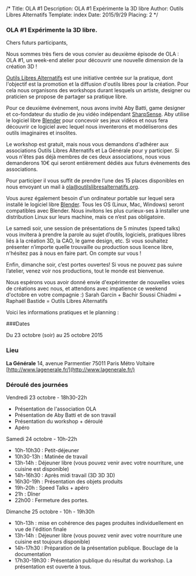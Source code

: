 /*
Title: OLA #1
Description: OLA #1 Expérimente la 3D libre
Author: Outils Libres Alternatifs
Template: index
Date: 2015/9/29
Placing: 2
*/


### OLA #1 Expérimente la 3D libre.

Chers futurs participants,

Nous sommes très fiers de vous convier au deuxième épisode de OLA : OLA #1, un week-end atelier pour découvrir une nouvelle dimension de la création 3D !

[Outils Libres Alternatifs](http://outilslibresalternatifs.org/) est une initiative centrée sur la pratique, dont l'objectif est la promotion et la diffusion d'outils libres pour la création. Pour cela nous organisons des workshops durant lesquels un artiste, designer ou praticien se propose de partager sa pratique libre.

Pour ce deuxième événement, nous avons invité Aby Batti, game designer et co-fondateur du studio de jeu vidéo indépendant [SharpSense](http://www.sharpsense.fr/). Aby utilise le logiciel libre [Blender](http://www.blender.org/) pour concevoir ses jeux vidéos et nous fera découvrir ce logiciel avec lequel nous inventerons et modéliserons des outils imaginaires et insolites.

Le workshop est gratuit, mais nous vous demandons d'adhérer aux associations Outils Libres Alternatifs et La Générale pour y participer. Si vous n'êtes pas déjà membres de ces deux associations, nous vous demanderons 10€ qui seront entièrement dédiés aux futurs évènements des associations.

Pour participer il vous suffit de prendre l’une des 15 places disponibles en nous envoyant un mail à [ola@outilslibresalternatifs.org](mailto:ola@outilslibresalternatifs.org).

Vous aurez également besoin d'un ordinateur portable sur lequel sera installé le logiciel libre [Blender](http://www.blender.org/). Tous les OS (Linux, Mac, Windows) seront compatibles avec Blender. Nous invitons les plus curieux-ses à installer une distribution Linux sur leurs machine, mais ce n’est pas obligatoire.

Le samedi soir, une session de présentations de 5 minutes (speed talks) vous invitera à prendre la parole au sujet d’outils, logiciels, pratiques libres liés à la création 3D, la CAO, le game design, etc. Si vous souhaitez présenter n’importe quelle trouvaille ou production sous licence libre, n'hésitez pas à nous en faire part. On compte sur vous !

Enfin, dimanche soir, c’est portes ouvertes! Si vous ne pouvez pas suivre l’atelier, venez voir nos productions, tout le monde est bienvenue.

Nous espérons vous avoir donné envie d'expérimenter de nouvelles voies de créations avec nous, et attendons avec impatience ce weekend d'octobre en votre compagnie :)
Sarah Garcin + Bachir Soussi Chiadmi + Raphaël Bastide =
Outils Libres Alternatifs

Voici les informations pratiques et le planning :

###Dates

Du 23 octobre (soir) au 25 octobre 2015

### Lieu

**La Générale**
14, avenue Parmentier 75011 Paris
Métro Voltaire
[http://www.lagenerale.fr/](http://www.lagenerale.fr/)

### Déroulé des journées

Vendredi 23 octobre - 18h30-22h

- Présentation de l'association OLA
- Présentation de Aby Batti et de son travail
- Présentation du workshop + déroulé
- Apéro

Samedi 24 octobre - 10h-22h

- 10h-10h30 : Petit-déjeuner
- 10h30-13h : Matinée de travail
- 13h-14h : Déjeuner libre (vous pouvez venir avec votre nourriture, une cuisine est disponible)
- 14h-16h30 : Après midi travail (3D 3D 3D)
- 16h30-19h : Présentation des objets produits
- 19h-20h : Speed Talks + apéro
- 21h : Dîner
- 22h00 : Fermeture des portes.

Dimanche 25 octobre - 10h - 19h30h

- 10h-13h : mise en cohérence des pages produites individuellement en vue de l'édition finale
- 13h-14h : Déjeuner libre (vous pouvez venir avec votre nourriture une cuisine est toujours disponible)
- 14h-17h30 : Préparation de la présentation publique. Bouclage de la documentation
- 17h30-19h30 : Présentation publique du résultat du workshop. La présentation est ouverte à tous.
